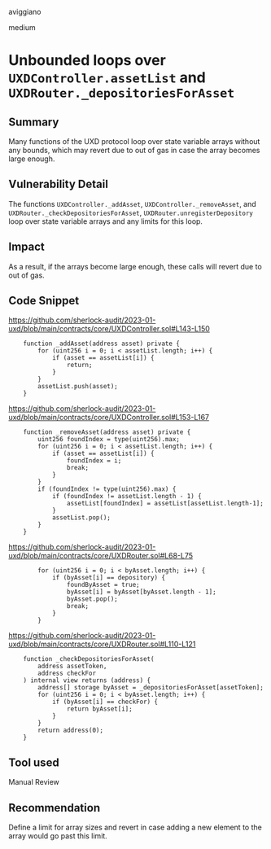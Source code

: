 aviggiano

medium

# Unbounded loops over `UXDController.assetList` and `UXDRouter._depositoriesForAsset`

## Summary

Many functions of the UXD protocol loop over state variable arrays without any bounds, which may revert due to out of gas in case the array becomes large enough.

## Vulnerability Detail

The functions `UXDController._addAsset`, `UXDController._removeAsset`, and `UXDRouter._checkDepositoriesForAsset`, `UXDRouter.unregisterDepository` loop over state variable arrays and any limits for this loop.

## Impact

As a result, if the arrays become large enough, these calls will revert due to out of gas.

## Code Snippet

https://github.com/sherlock-audit/2023-01-uxd/blob/main/contracts/core/UXDController.sol#L143-L150
```solidity
    function _addAsset(address asset) private {
        for (uint256 i = 0; i < assetList.length; i++) {
            if (asset == assetList[i]) {
                return;
            }
        }
        assetList.push(asset);
    }

```

https://github.com/sherlock-audit/2023-01-uxd/blob/main/contracts/core/UXDController.sol#L153-L167
```solidity
    function _removeAsset(address asset) private {
        uint256 foundIndex = type(uint256).max;
        for (uint256 i = 0; i < assetList.length; i++) {
            if (asset == assetList[i]) {
                foundIndex = i;
                break;
            }
        }
        if (foundIndex != type(uint256).max) {
            if (foundIndex != assetList.length - 1) {
                assetList[foundIndex] = assetList[assetList.length-1];
            }
            assetList.pop();
        }
    }
```

https://github.com/sherlock-audit/2023-01-uxd/blob/main/contracts/core/UXDRouter.sol#L68-L75
```solidity
        for (uint256 i = 0; i < byAsset.length; i++) {
            if (byAsset[i] == depository) {
                foundByAsset = true;
                byAsset[i] = byAsset[byAsset.length - 1];
                byAsset.pop();
                break;
            }
        }

```

https://github.com/sherlock-audit/2023-01-uxd/blob/main/contracts/core/UXDRouter.sol#L110-L121
```solidity
    function _checkDepositoriesForAsset(
        address assetToken,
        address checkFor
    ) internal view returns (address) {
        address[] storage byAsset = _depositoriesForAsset[assetToken];
        for (uint256 i = 0; i < byAsset.length; i++) {
            if (byAsset[i] == checkFor) {
                return byAsset[i];
            }
        }
        return address(0);
    }

```

## Tool used

Manual Review

## Recommendation

Define a limit for array sizes and revert in case adding a new element to the array would go past this limit. 
